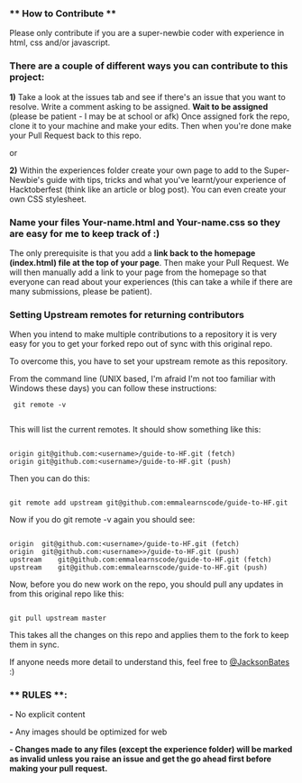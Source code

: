 ### ** How to Contribute **

Please only contribute if you are a super-newbie coder with experience in html, css and/or javascript.

### There are a couple of different ways you can contribute to this project:

**1)** Take a look at the issues tab and see if there's an issue that you want to resolve. Write a comment asking to be assigned. **Wait to be assigned** (please be patient - I may be at school or afk) Once assigned fork the repo, clone it to your machine and make your edits. Then when you're done make your Pull Request back to this repo.

or 

**2)** Within the experiences folder create your own page to add to the Super-Newbie's guide with tips, tricks and what you've learnt/your experience of Hacktoberfest (think like an article or blog post). You can even create your own CSS stylesheet. 

### Name your files Your-name.html and Your-name.css so they are easy for me to keep track of :)

The only prerequisite is that you add a **link back to the homepage (index.html) file at the top of your page**. Then make your Pull Request. We will then manually add a link to your page from the homepage so that everyone can read about your experiences (this can take a while if there are many submissions, please be patient).

### Setting Upstream remotes for returning contributors

When you intend to make multiple contributions to a repository it is very easy for you to get your forked repo out of sync with this original repo.

To overcome this, you have to set your upstream remote as this repository.

From the command line (UNIX based, I'm afraid I'm not too familiar with Windows these days) you can follow these instructions:
```
 git remote -v
 
 ```
 
This will list the current remotes. It should show something like this:
```

origin git@github.com:<username>/guide-to-HF.git (fetch)
origin git@github.com:<username>/guide-to-HF.git (push)

```
Then you can do this:

```

git remote add upstream git@github.com:emmalearnscode/guide-to-HF.git

```

Now if you do git remote -v again you should see:

```

origin	git@github.com:<username>/guide-to-HF.git (fetch)
origin	git@github.com:<username>>/guide-to-HF.git (push)
upstream	git@github.com:emmalearnscode/guide-to-HF.git (fetch)
upstream	git@github.com:emmalearnscode/guide-to-HF.git (push)

```

Now, before you do new work on the repo, you should pull any updates in from this original repo like this:

```

git pull upstream master

```

This takes all the changes on this repo and applies them to the fork to keep them in sync.

If anyone needs more detail to understand this, feel free to [@JacksonBates](https://twitter.com/JacksonBates)  :)

### ** RULES **: 

**-** No explicit content

**-** Any images should be optimized for web

**- Changes made to any files (except the experience folder) will be marked as invalid unless you raise an issue and get the go ahead first before making your pull request.**


